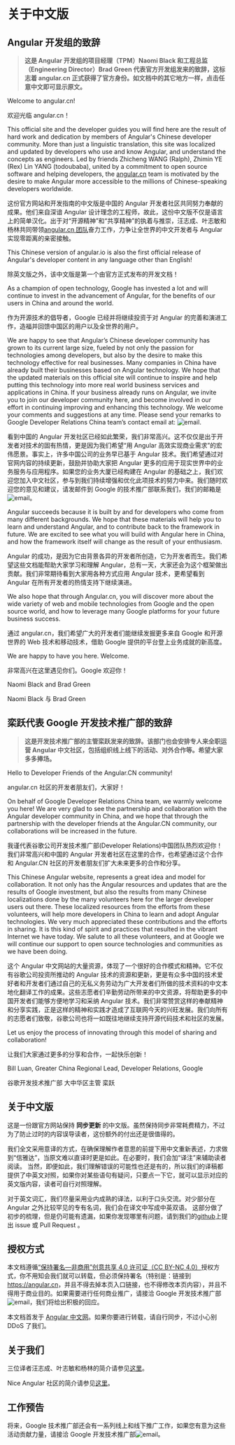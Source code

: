 # 关于中文版

## Angular 开发组的致辞

> **这是 Angular 开发组的项目经理（TPM）Naomi Black 和工程总监（Engineering Director）Brad Green 代表官方开发组发来的致辞，这标志着 angular.cn 正式获得了官方身份。如文档中的其它地方一样，点击任意中文即可显示原文。**

Welcome to angular.cn!

欢迎光临 angular.cn！

This official site and the developer guides you will find here are the result of hard work and dedication by members of Angular's Chinese developer community. More than just a linguistic translation, this site was localized and updated by developers who use and know Angular, and understand the concepts as engineers. Led by friends Zhicheng WANG (Ralph), Zhimin YE (Rex) Lin YANG (todoubaba), united by a commitment to open source software and helping developers, the [angular.cn](/translations/cn/about) team is motivated by the desire to make Angular more accessible to the millions of Chinese-speaking developers worldwide.

这份官方网站和开发指南的中文版是中国的 Angular 开发者社区共同努力奉献的成果。他们来自深谙 Angular 设计理念的工程师，故此，这份中文版不仅是语言上的简单汉化。出于对“开源精神”和“共享精神”的执着与推崇，汪志成、叶志敏和杨林共同带领[angular.cn 团队](/translations/cn/about)奋力工作，力争让全世界的中文开发者与 Angular 实现零距离的亲密接触。

This Chinese version of angular.io is also the first official release of Angular's developer content in any language other than English!

除英文版之外，该中文版是第一个由官方正式发布的开发文档！

As a champion of open technology, Google has invested a lot and will continue to invest in the advancement of Angular, for the benefits of our users in China and around the world.

作为开源技术的倡导者，Google 已经并将继续投资于对 Angular 的完善和演进工作，造福并回馈中国区的用户以及全世界的用户。

We are happy to see that Angular’s Chinese developer community has grown to its current large size, fueled by not only the passion for technologies among developers, but also by the desire to make this technology effective for real businesses. Many companies in China have already built their businesses based on Angular technology. We hope that the updated materials on this official site will continue to inspire and help putting this technology into more real world business services and applications in China. If your business already runs on Angular, we invite you to join our developer community here, and become involved in our effort in continuing improving and enhancing this technology. We welcome your comments and suggestions at any time. Please send your remarks to Google Developer Relations China team’s contact email at: ![email](generated/images/translations/cn/mail-dev-rel.gif).

看到中国的 Angular 开发社区已经如此繁荣，我们非常高兴。这不仅仅是出于开发者对技术的固有热情，更是因为我们希望“用 Angular 高效实现商业需求”的宏伟愿景。事实上，许多中国公司的业务早已基于 Angular 技术。我们希望通过对官网内容的持续更新，鼓励并协助大家把 Angular 更多的应用于现实世界中的业务服务与应用程序。如果您的业务大厦已经构建在 Angular 的基础之上，我们欢迎您加入中文社区，参与到我们持续增强和优化此项技术的努力中来。我们随时欢迎您的意见和建议，请发邮件到 Google 的技术推广部联系我们，我们的邮箱是![email](generated/images/translations/cn/mail-dev-rel.gif)。

Angular succeeds because it is built by and for developers who come from many different backgrounds. We hope that these materials will help you to learn and understand Angular, and to contribute back to the framework in future. We are excited to see what you will build with Angular here in China, and how the framework itself will change as the result of your enthusiasm.

Angular 的成功，是因为它由背景各异的开发者所创造，它为开发者而生。我们希望这些文档能帮助大家学习和理解 Angular，总有一天，大家还会为这个框架做出贡献。我们非常期待看到大家用各种方式应用 Angular 技术，更希望看到 Angular 在所有开发者的热情支持下继续演进。

We also hope that through Angular.cn, you will discover more about the wide variety of web and mobile technologies from Google and the open source world, and how to leverage many Google platforms for your future business success.

通过 angular.cn，我们希望广大的开发者们能继续发掘更多来自 Google 和开源世界的 Web 技术和移动技术，借助 Google 提供的平台登上业务成就的新高度。

We are happy to have you here. Welcome.

非常高兴在这里遇见你们。Google 欢迎你！

Naomi Black and Brad Green

Naomi Black 与 Brad Green

## 栾跃代表 Google 开发技术推广部的致辞

> **这是开发技术推广部的主管栾跃发来的致辞。该部门也会安排专人来全职运营 Angular 中文社区，包括组织线上线下的活动、对外合作等。希望大家多多捧场。**

Hello to Developer Friends of the Angular.CN community!

angular.cn 社区的开发者朋友们，大家好！

On behalf of Google Developer Relations China team, we warmly welcome you here!  We are very glad to see the partnership and collaboration with the Angular developer community in China, and we hope that through the partnership with the developer friends at the Angular.CN community, our collaborations will be increased in the future.

我谨代表谷歌公司开发技术推广部(Developer Relations)中国团队热烈欢迎你！ 我们非常高兴和中国的 Angular 开发者社区在这里的合作，也希望通过这个合作和 Angular.CN 社区的开发者朋友们扩大未来更多的合作和分享。

This Chinese Angular website, represents a great idea and model for collaboration. It not only has the Angular resources and updates that are the results of Google investment, but also the results from many Chinese localizations done by the many volunteers here for the larger developer users out there. These localized resources from the efforts from these volunteers, will help more developers in China to learn and adopt Angular technologies. We very much appreciated these contributions and the efforts in sharing. It is this kind of spirit and practices that resulted in the vibrant Internet we have today. We salute to all these volunteers, and at Google we will continue our support to open source technologies and communities as we have been doing.

这个 Angular 中文网站的大量资源，体现了一个很好的合作模式和精神。它不仅有谷歌公司投资所推动的 Angular 技术的资源和更新，更是有众多中国的技术爱好者和开发者们通过自己的无私义务劳动为广大开发者们所做的技术资料的中文本地化翻译工作的成果。这些志愿者们辛勤劳动所带来的中文资源，将帮助更多的中国开发者们能够方便地学习和采纳 Angular 技术。我们非常赞赏这样的奉献精神和分享实践，正是这样的精神和实践才造成了互联网今天的兴旺发展。我们向所有的志愿者们致敬，谷歌公司也将一如既往地继续支持开源代码技术和社区的发展。

Let us enjoy the process of innovating through this model of sharing and collaboration!

让我们大家通过更多的分享和合作，一起快乐创新！

Bill Luan, Greater China Regional Lead, Developer Relations, Google

谷歌开发技术推广部 大中华区主管  栾跃

## 关于中文版

这是一份跟官方网站保持 **同步更新** 的中文版。虽然保持同步非常耗费精力，不过为了防止过时的内容误导读者，这份额外的付出还是很值得的。

我们全文采用意译的方式，在确保理解作者意思的前提下用中文重新表述，力求做到“信雅达”，当原文难以直译时更是如此。在必要时，我们会加“译注”来辅助读者阅读。
当然，即便如此，我们理解错误的可能性也还是有的，所以我们的译稿都提供了中英文对照，如果你对某些语句有疑问，只要点一下它，就可以显示对应的英文版内容，读者可自行对照理解。

对于英文词汇，我们尽量采用业内成熟的译法，以利于口头交流。对少部分在 Angular 之外比较罕见的专有名词，我们会在译文中写成中英双语。
这部分做了初步的梳理，但是仍可能有遗漏，如果你发现哪里有问题，请到我们的<a href="https://github.com/angular/angular-cn" target="_blank">github</a>上提出 issue 或 Pull Request 。

## 授权方式

本文档遵循[“保持署名—非商用”创意共享 4.0 许可证（CC BY-NC 4.0）](http://creativecommons.org/licenses/by-nc/4.0/deed.zh)授权方式，你不用知会我们就可以转载，但必须保持署名（特别是：链接到 <https://angular.cn>，并且不得去掉本页入口链接，也不得修改本页内容），并且不得用于商业目的。如果需要进行任何商业推广，请接洽 Google 开发技术推广部![email](generated/images/translations/cn/mail-dev-rel.gif)，我们将给出积极的回应。

本文档首发于 [Angular 中文网](https://angular.cn/)。如果你要进行转载，请自行同步，不过小心别 DDoS 了我们。

## 关于我们

三位译者汪志成、叶志敏和杨林的简介请参见[这里](/translations/cn/about)。

Nice Angular 社区的简介请参见[这里](/translations/cn/nice-angular)。

## 工作预告

将来，Google 技术推广部还会有一系列线上和线下推广工作，如果您有意为这些活动贡献力量，请接洽 Google 开发技术推广部![email](generated/images/translations/cn/mail-dev-rel.gif)。

